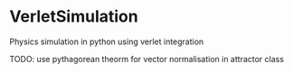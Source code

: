 # VerletSimulation
Physics simulation in python using verlet integration


TODO:
use pythagorean theorm for vector normalisation in attractor class
